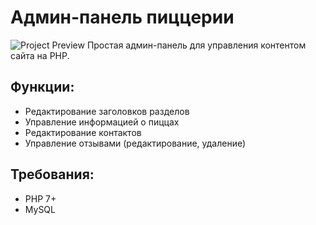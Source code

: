 # Админ-панель пиццерии
![Project Preview](prev.png)
Простая админ-панель для управления контентом сайта на PHP.

## Функции:
- Редактирование заголовков разделов
- Управление информацией о пиццах
- Редактирование контактов
- Управление отзывами (редактирование, удаление)

## Требования:
- PHP 7+
- MySQL


